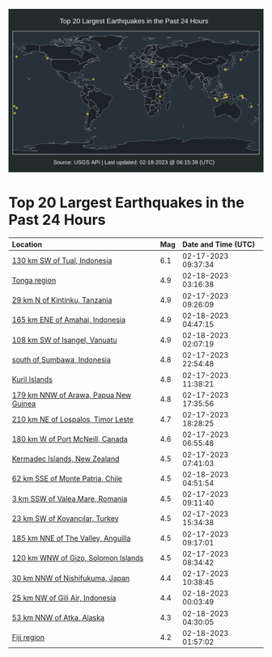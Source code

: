 ![Map](./map.png)

# Top 20 Largest Earthquakes in the Past 24 Hours

| Location | Mag | Date and Time (UTC) |
|:---|:---|:---|
| [130 km SW of Tual, Indonesia](https://earthquake.usgs.gov/earthquakes/eventpage/us6000jpl7) | 6.1 | 02-17-2023 09:37:34 |
| [Tonga region](https://earthquake.usgs.gov/earthquakes/eventpage/us6000jpu5) | 4.9 | 02-18-2023 03:16:38 |
| [29 km N of Kintinku, Tanzania](https://earthquake.usgs.gov/earthquakes/eventpage/us6000jpl6) | 4.9 | 02-17-2023 09:26:09 |
| [165 km ENE of Amahai, Indonesia](https://earthquake.usgs.gov/earthquakes/eventpage/us6000jpuj) | 4.9 | 02-18-2023 04:47:15 |
| [108 km SW of Isangel, Vanuatu](https://earthquake.usgs.gov/earthquakes/eventpage/us6000jptt) | 4.9 | 02-18-2023 02:07:19 |
| [south of Sumbawa, Indonesia](https://earthquake.usgs.gov/earthquakes/eventpage/us6000jpsx) | 4.8 | 02-17-2023 22:54:48 |
| [Kuril Islands](https://earthquake.usgs.gov/earthquakes/eventpage/us6000jpma) | 4.8 | 02-17-2023 11:38:21 |
| [179 km NNW of Arawa, Papua New Guinea](https://earthquake.usgs.gov/earthquakes/eventpage/us6000jpqs) | 4.8 | 02-17-2023 17:35:56 |
| [210 km NE of Lospalos, Timor Leste](https://earthquake.usgs.gov/earthquakes/eventpage/us6000jpr0) | 4.7 | 02-17-2023 18:28:25 |
| [180 km W of Port McNeill, Canada](https://earthquake.usgs.gov/earthquakes/eventpage/us6000jpja) | 4.6 | 02-17-2023 06:55:48 |
| [Kermadec Islands, New Zealand](https://earthquake.usgs.gov/earthquakes/eventpage/us6000jpje) | 4.5 | 02-17-2023 07:41:03 |
| [62 km SSE of Monte Patria, Chile](https://earthquake.usgs.gov/earthquakes/eventpage/us6000jpuk) | 4.5 | 02-18-2023 04:51:54 |
| [3 km SSW of Valea Mare, Romania](https://earthquake.usgs.gov/earthquakes/eventpage/us6000jpju) | 4.5 | 02-17-2023 09:11:40 |
| [23 km SW of Kovancılar, Turkey](https://earthquake.usgs.gov/earthquakes/eventpage/us6000jppv) | 4.5 | 02-17-2023 15:34:38 |
| [185 km NNE of The Valley, Anguilla](https://earthquake.usgs.gov/earthquakes/eventpage/us6000jpks) | 4.5 | 02-17-2023 09:17:01 |
| [120 km WNW of Gizo, Solomon Islands](https://earthquake.usgs.gov/earthquakes/eventpage/us6000jpjp) | 4.5 | 02-17-2023 08:34:42 |
| [30 km NNW of Nishifukuma, Japan](https://earthquake.usgs.gov/earthquakes/eventpage/us6000jpm2) | 4.4 | 02-17-2023 10:38:45 |
| [25 km NW of Gili Air, Indonesia](https://earthquake.usgs.gov/earthquakes/eventpage/us6000jpt7) | 4.4 | 02-18-2023 00:03:49 |
| [53 km NNW of Atka, Alaska](https://earthquake.usgs.gov/earthquakes/eventpage/us6000jpuh) | 4.3 | 02-18-2023 04:30:05 |
| [Fiji region](https://earthquake.usgs.gov/earthquakes/eventpage/us6000jptq) | 4.2 | 02-18-2023 01:57:02 |
